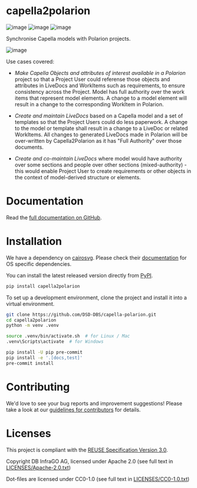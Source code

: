 <!--
 ~ Copyright DB InfraGO AG and contributors
 ~ SPDX-License-Identifier: Apache-2.0
 -->

# capella2polarion

<!-- prettier-ignore -->
![image](https://github.com/DSD-DBS/capella-polarion/actions/workflows/build-test-publish.yml/badge.svg)
![image](https://github.com/DSD-DBS/capella-polarion/actions/workflows/lint.yml/badge.svg)
![image](https://github.com/DSD-DBS/capella-polarion/actions/workflows/docs.yml/badge.svg)

Synchronise Capella models with Polarion projects.

![image](./docs/source/_static/c2p-uc1.gif)

Use cases covered:

- _Make Capella Objects and attributes of interest available in a Polarion_ project so that a Project User could referense those objects and attributes in LiveDocs and WorkItems such as requirements, to ensure consistency across the Project. Model has full authority over the work items that represent model elements. A change to a model element will result in a change to the corresponding WorkItem in Polarion.

- _Create and maintain LiveDocs_ based on a Capella model and a set of templates so that the Project Users could do less paperwork. A change to the model or template shall result in a change to a LiveDoc or related WorkItems. All changes to generated LiveDocs made in Polarion will be over-written by Capella2Polarion as it has "Full Authority" over those documents.

- _Create and co-maintain LiveDocs_ where model would have authority over some sections and people over other sections (mixed-authority) - this would enable Project User to create requirements or other objects in the context of model-derived structure or elements.

# Documentation

<!-- prettier-ignore -->
Read the [full documentation on GitHub](https://dsd-dbs.github.io/capella-polarion).

# Installation

We have a dependency on [cairosvg](https://cairosvg.org/). Please check their
[documentation](https://cairosvg.org/documentation/) for OS specific dependencies.

You can install the latest released version directly from [PyPI](https://pypi.org/project/capella2polarion/).

```zsh
pip install capella2polarion
```

To set up a development environment, clone the project and install it into a
virtual environment.

```zsh
git clone https://github.com/DSD-DBS/capella-polarion.git
cd capella2polarion
python -m venv .venv

source .venv/bin/activate.sh  # for Linux / Mac
.venv\Scripts\activate  # for Windows

pip install -U pip pre-commit
pip install -e '.[docs,test]'
pre-commit install
```

# Contributing

We'd love to see your bug reports and improvement suggestions! Please take a
look at our [guidelines for contributors](CONTRIBUTING.md) for details.

# Licenses

This project is compliant with the
[REUSE Specification Version 3.0](https://git.fsfe.org/reuse/docs/src/commit/d173a27231a36e1a2a3af07421f5e557ae0fec46/spec.md).

Copyright DB InfraGO AG, licensed under Apache 2.0 (see full text in
[LICENSES/Apache-2.0.txt](LICENSES/Apache-2.0.txt))

Dot-files are licensed under CC0-1.0 (see full text in
[LICENSES/CC0-1.0.txt](LICENSES/CC0-1.0.txt))
